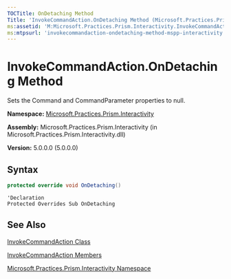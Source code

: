 ```yaml
---
TOCTitle: OnDetaching Method
Title: 'InvokeCommandAction.OnDetaching Method (Microsoft.Practices.Prism.Interactivity)'
ms:assetid: 'M:Microsoft.Practices.Prism.Interactivity.InvokeCommandAction.OnDetaching'
ms:mtpsurl: 'invokecommandaction-ondetaching-method-mspp-interactivity.md'
---
```


# InvokeCommandAction.OnDetaching Method 

Sets the Command and CommandParameter properties to null.

**Namespace:** [Microsoft.Practices.Prism.Interactivity](/patterns-practices/reference/mspp-interactivity-namespace)

**Assembly:** Microsoft.Practices.Prism.Interactivity (in Microsoft.Practices.Prism.Interactivity.dll)

**Version:** 5.0.0.0 (5.0.0.0)

## Syntax

```C#
protected override void OnDetaching()
```
```VB
'Declaration
Protected Overrides Sub OnDetaching
```

## See Also

[InvokeCommandAction Class](/patterns-practices/reference/invokecommandaction-class-mspp-interactivity)

[InvokeCommandAction Members](patterns-practices/reference/invokecommandaction-members-mspp-interactivity)

[Microsoft.Practices.Prism.Interactivity Namespace](/patterns-practices/reference/mspp-interactivity-namespace)